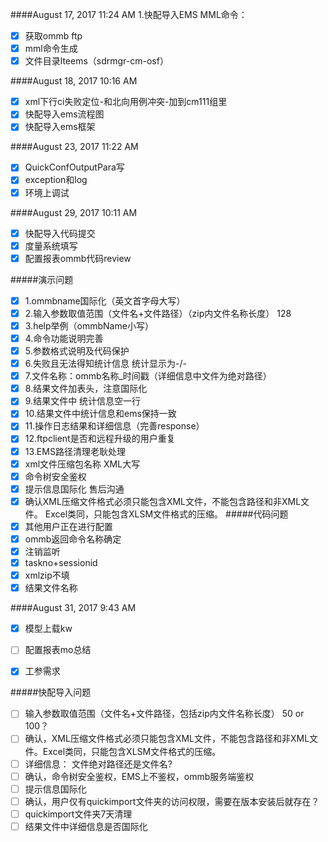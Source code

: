 ####August 17, 2017 11:24 AM
1.快配导入EMS MML命令：
- [x] 获取ommb ftp
- [x] mml命令生成
- [x] 文件目录lteems（sdrmgr-cm-osf）

####August 18, 2017 10:16 AM
- [x] xml下行ci失败定位-和北向用例冲突-加到cm111组里
- [x] 快配导入ems流程图
- [x] 快配导入ems框架

####August 23, 2017 11:22 AM
- [x] QuickConfOutputPara写
- [x] exception和log
- [x] 环境上调试

####August 29, 2017 10:11 AM
- [x] 快配导入代码提交
- [x] 度量系统填写
- [x] 配置报表ommb代码review

#####演示问题
- [x] 1.ommbname国际化（英文首字母大写）
- [x] 2.输入参数取值范围（文件名+文件路径）（zip内文件名称长度） 128
- [x] 3.help举例（ommbName小写）
- [x] 4.命令功能说明完善
- [x] 5.参数格式说明及代码保护
- [x] 6.失败且无法得知统计信息 统计显示为-/-
- [x] 7.文件名称：ommb名称_时间戳（详细信息中文件为绝对路径）
- [x] 8.结果文件加表头，注意国际化
- [x] 9.结果文件中 统计信息空一行
- [x] 10.结果文件中统计信息和ems保持一致
- [x] 11.操作日志结果和详细信息（完善response）
- [x] 12.ftpclient是否和远程升级的用户重复
- [x] 13.EMS路径清理老耿处理
- [x] xml文件压缩包名称 XML大写
- [x] 命令树安全鉴权
- [x] 提示信息国际化 售后沟通
- [x] 确认XML压缩文件格式必须只能包含XML文件，不能包含路径和非XML文件。
Excel类同，只能包含XLSM文件格式的压缩。
#####代码问题
- [x] 其他用户正在进行配置
- [x] ommb返回命令名称确定
- [x] 注销监听
- [x] taskno+sessionid
- [x] xmlzip不填
- [x] 结果文件名称

####August 31, 2017 9:43 AM
- [x] 模型上载kw

- [ ] 配置报表mo总结
- [x] 工参需求


#####快配导入问题
- [ ] 输入参数取值范围（文件名+文件路径，包括zip内文件名称长度）  50 or 100？
- [ ] 确认，XML压缩文件格式必须只能包含XML文件，不能包含路径和非XML文件。Excel类同，只能包含XLSM文件格式的压缩。
- [ ] 详细信息： 文件绝对路径还是文件名?
- [ ] 确认，命令树安全鉴权，EMS上不鉴权，ommb服务端鉴权
- [ ] 提示信息国际化
- [ ] 确认，用户仅有quickimport文件夹的访问权限，需要在版本安装后就存在？
- [ ] quickimport文件夹7天清理
- [ ] 结果文件中详细信息是否国际化